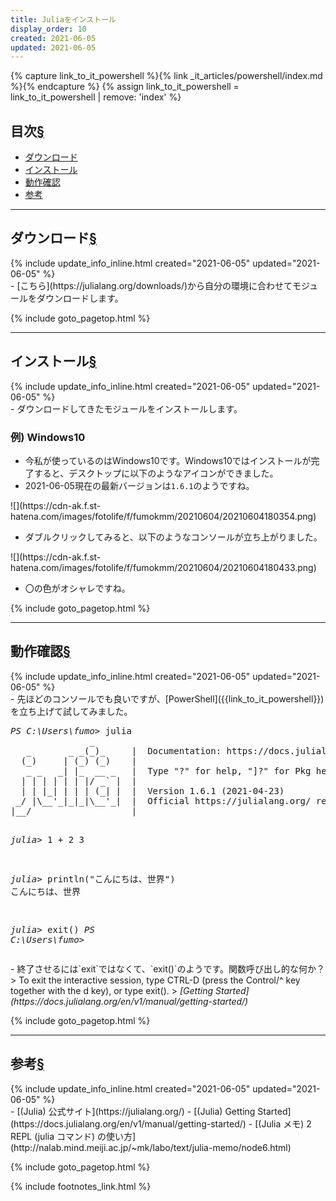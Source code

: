 ```yaml
---
title: Juliaをインストール
display_order: 10
created: 2021-06-05
updated: 2021-06-05
---
```

{% capture link_to_it_powershell %}{% link _it_articles/powershell/index.md %}{% endcapture %}
{% assign link_to_it_powershell = link_to_it_powershell | remove: 'index' %}

## <a name="index">目次</a><a class="heading-anchor-permalink" href="#目次">§</a>

<ul id="index_ul">
<li><a href="#ダウンロード">ダウンロード</a></li>
<li><a href="#インストール">インストール</a></li>
<li><a href="#動作確認">動作確認</a></li>
<li><a href="#参考">参考</a></li>
</ul>

* * *
## <a name="ダウンロード">ダウンロード</a><a class="heading-anchor-permalink" href="#ダウンロード">§</a>
<div class="chapter-updated">{% include update_info_inline.html created="2021-06-05" updated="2021-06-05" %}</div>
- [こちら](https://julialang.org/downloads/)から自分の環境に合わせてモジュールをダウンロードします。

{% include goto_pagetop.html %}

* * *
## <a name="インストール">インストール</a><a class="heading-anchor-permalink" href="#インストール">§</a>
<div class="chapter-updated">{% include update_info_inline.html created="2021-06-05" updated="2021-06-05" %}</div>
- ダウンロードしてきたモジュールをインストールします。

### 例) Windows10
- 今私が使っているのはWindows10です。Windows10ではインストールが完了すると、デスクトップに以下のようなアイコンができました。
- 2021-06-05現在の最新バージョンは`1.6.1`のようですね。

<p class="center" markdown="span">
![](https://cdn-ak.f.st-hatena.com/images/fotolife/f/fumokmm/20210604/20210604180354.png)
</p>

- ダブルクリックしてみると、以下のようなコンソールが立ち上がりました。

<p class="center" markdown="span">
![](https://cdn-ak.f.st-hatena.com/images/fotolife/f/fumokmm/20210604/20210604180433.png)
</p>

- 〇の色がオシャレですね。

{% include goto_pagetop.html %}

* * *
## <a name="動作確認">動作確認</a><a class="heading-anchor-permalink" href="#動作確認">§</a>
<div class="chapter-updated">{% include update_info_inline.html created="2021-06-05" updated="2021-06-05" %}</div>
- 先ほどのコンソールでも良いですが、[PowerShell]({{link_to_it_powershell}})を立ち上げて試してみました。

<div class="code-box-output no-title">
<pre>
<em class="command">PS C:\Users\fumo&gt;</em> julia
               _
   _       _ _(_)_     |  Documentation: https://docs.julialang.org
  (_)     | (_) (_)    |
   _ _   _| |_  __ _   |  Type "?" for help, "]?" for Pkg help.
  | | | | | | |/ _` |  |
  | | |_| | | | (_| |  |  Version 1.6.1 (2021-04-23)
 _/ |\__'_|_|_|\__'_|  |  Official https://julialang.org/ release
|__/                   |

<em class="command">julia&gt;</em> 1 + 2
3

<em class="command">julia&gt;</em> println("こんにちは、世界")
こんにちは、世界

<em class="command">julia&gt;</em> exit()
<em class="command">PS C:\Users\fumo&gt;</em>
</pre>
</div>
- 終了させるには`exit`ではなくて、`exit()`のようです。関数呼び出し的な何か？
> To exit the interactive session, type CTRL-D (press the Control/^ key together with the d key), or type exit(). 
> <cite>[Getting Started](https://docs.julialang.org/en/v1/manual/getting-started/)</cite>

{% include goto_pagetop.html %}

* * *
## <a name="参考">参考</a><a class="heading-anchor-permalink" href="#参考">§</a>
<div class="chapter-updated">{% include update_info_inline.html created="2021-06-05" updated="2021-06-05" %}</div>
- [(Julia) 公式サイト](https://julialang.org/)
- [(Julia) Getting Started](https://docs.julialang.org/en/v1/manual/getting-started/)
- [(Julia メモ) 2 REPL (julia コマンド) の使い方](http://nalab.mind.meiji.ac.jp/~mk/labo/text/julia-memo/node6.html)

{% include goto_pagetop.html %}

{% include footnotes_link.html %}
